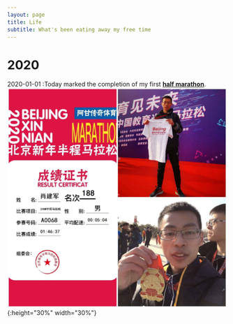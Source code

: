 ```yaml
---
layout: page
title: Life
subtitle: What's been eating away my free time
---
```



# 2020
2020-01-01
:Today marked the completion of my first **[half marathon](https://en.wikipedia.org/wiki/Half_marathon)**.
![Finish the marathon for the first time](/assets/img/photos/marathon-2020-01-01.jpg){:height="30%" width="30%"}
